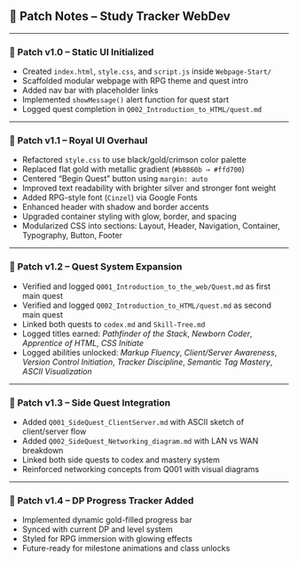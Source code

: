 ## 🧪 Patch Notes – Study Tracker WebDev

---

### 🧪 Patch v1.0 – Static UI Initialized

- Created `index.html`, `style.css`, and `script.js` inside `Webpage-Start/`
- Scaffolded modular webpage with RPG theme and quest intro
- Added nav bar with placeholder links
- Implemented `showMessage()` alert function for quest start
- Logged quest completion in `Q002_Introduction_to_HTML/quest.md`

---

### 🧪 Patch v1.1 – Royal UI Overhaul

- Refactored `style.css` to use black/gold/crimson color palette
- Replaced flat gold with metallic gradient (`#b8860b → #ffd700`)
- Centered “Begin Quest” button using `margin: auto`
- Improved text readability with brighter silver and stronger font weight
- Added RPG-style font (`Cinzel`) via Google Fonts
- Enhanced header with shadow and border accents
- Upgraded container styling with glow, border, and spacing
- Modularized CSS into sections: Layout, Header, Navigation, Container, Typography, Button, Footer

---

### 🧪 Patch v1.2 – Quest System Expansion

- Verified and logged `Q001_Introduction_to_the_web/Quest.md` as first main quest
- Verified and logged `Q002_Introduction_to_HTML/quest.md` as second main quest
- Linked both quests to `codex.md` and `Skill-Tree.md`
- Logged titles earned: *Pathfinder of the Stack*, *Newborn Coder*, *Apprentice of HTML*, *CSS Initiate*
- Logged abilities unlocked: *Markup Fluency*, *Client/Server Awareness*, *Version Control Initiation*, *Tracker Discipline*, *Semantic Tag Mastery*, *ASCII Visualization*

---

### 🧪 Patch v1.3 – Side Quest Integration

- Added `Q001_SideQuest_ClientServer.md` with ASCII sketch of client/server flow
- Added `Q002_SideQuest_Networking_diagram.md` with LAN vs WAN breakdown
- Linked both side quests to codex and mastery system
- Reinforced networking concepts from Q001 with visual diagrams

---

### 🧪 Patch v1.4 – DP Progress Tracker Added

- Implemented dynamic gold-filled progress bar  
- Synced with current DP and level system  
- Styled for RPG immersion with glowing effects  
- Future-ready for milestone animations and class unlocks
